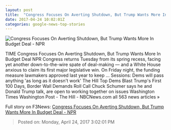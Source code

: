 ```yaml
---
layout: post
title:  "Congress Focuses On Averting Shutdown, But Trump Wants More In Budget Deal - NPR"
date: 2017-04-24 10:02:01Z
categories: google-news-top-stories
---
```


![Congress Focuses On Averting Shutdown, But Trump Wants More In Budget Deal - NPR](https://media.npr.org/assets/img/2017/04/23/gettyimages-622158884_wide-db3bd6d696c97948be39f9ebd50e077128b96002.jpg?s=1400)

TIME Congress Focuses On Averting Shutdown, But Trump Wants More In Budget Deal NPR Congress returns Tuesday from its spring recess, facing yet another down-to-the-wire spate of deal-making — and a White House anxious to claim its first major legislative win. On Friday night, the funding measure lawmakers approved last year to keep ... Sessions: Dems will pass anything 'as long as it doesn't work' The Hill Top Dems Blast Trump's First 100 Days, Border Wall Demands Roll Call Chuck Schumer says he and Donald Trump talk, are open to working together on issues Washington Times Washington Post - The Hill - NBCNews.com all 563 news articles »


Full story on F3News: [Congress Focuses On Averting Shutdown, But Trump Wants More In Budget Deal - NPR](http://www.f3nws.com/n/ThtH)

> Posted on: Monday, April 24, 2017 3:02:01 PM
